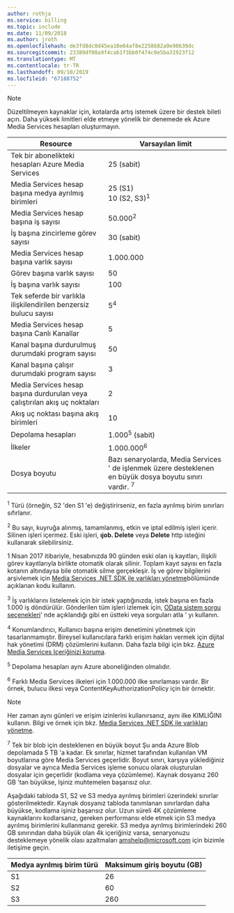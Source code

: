 ```yaml
---
author: rothja
ms.service: billing
ms.topic: include
ms.date: 11/09/2018
ms.author: jroth
ms.openlocfilehash: de3fd8dc0d45ea10e64af8e2258682a9e98639dc
ms.sourcegitcommit: 23389df08a9f4cab1f3bb0f474c0e5ba31923f12
ms.translationtype: MT
ms.contentlocale: tr-TR
ms.lasthandoff: 09/10/2019
ms.locfileid: "67188752"
---
```

>[!NOTE]
>Düzeltilmeyen kaynaklar için, kotalarda artış istemek üzere bir destek bileti açın. Daha yüksek limitleri elde etmeye yönelik bir denemede ek Azure Media Services hesapları oluşturmayın.

| Resource | Varsayılan limit | 
| --- | --- | 
| Tek bir abonelikteki hesapları Azure Media Services | 25 (sabit) |
| Media Services hesap başına medya ayrılmış birimleri |25 (S1)<br/>10 (S2, S3)<sup>1</sup> | 
| Media Services hesap başına iş sayısı | 50.000<sup>2</sup> |
| İş başına zincirleme görev sayısı | 30 (sabit) |
| Media Services hesap başına varlık sayısı | 1\.000.000|
| Görev başına varlık sayısı | 50 |
| İş başına varlık sayısı | 100 |
| Tek seferde bir varlıkla ilişkilendirilen benzersiz bulucu sayısı | 5<sup>4</sup> |
| Media Services hesap başına Canlı Kanallar |5|
| Kanal başına durdurulmuş durumdaki program sayısı |50|
| Kanal başına çalışır durumdaki program sayısı |3|
| Media Services hesap başına durdurulan veya çalıştırılan akış uç noktaları|2|
| Akış uç noktası başına akış birimleri |10 |
| Depolama hesapları | 1\.000<sup>5</sup> (sabit) |
| İlkeler | 1\.000.000<sup>6</sup> |
| Dosya boyutu| Bazı senaryolarda, Media Services ' de işlenmek üzere desteklenen en büyük dosya boyutu sınırı vardır. <sup>7</sup> |

<sup>1</sup> Türü (örneğin, S2 'den S1 'e) değiştirirseniz, en fazla ayrılmış birim sınırları sıfırlanır.

<sup>2</sup> Bu sayı, kuyruğa alınmış, tamamlanmış, etkin ve iptal edilmiş işleri içerir. Silinen işleri içermez. Eski işleri, **ıjob. Delete** veya **Delete** http isteğini kullanarak silebilirsiniz.

1 Nisan 2017 itibariyle, hesabınızda 90 günden eski olan iş kayıtları, ilişkili görev kayıtlarıyla birlikte otomatik olarak silinir. Toplam kayıt sayısı en fazla kotanın altındaysa bile otomatik silme gerçekleşir. İş ve görev bilgilerini arşivlemek için [Media Services .NET SDK ile varlıkları yönetme](../articles/media-services/previous/media-services-dotnet-manage-entities.md)bölümünde açıklanan kodu kullanın.

<sup>3</sup> İş varlıklarını listelemek için bir istek yaptığınızda, istek başına en fazla 1.000 iş döndürülür. Gönderilen tüm işleri izlemek için, [OData sistem sorgu seçenekleri](/previous-versions/dynamicscrm-2015/developers-guide/gg309461(v=crm.7))' nde açıklandığı gibi en üstteki veya sorguları atla ' yı kullanın.

<sup>4</sup> Konumlandırıcı, Kullanıcı başına erişim denetimini yönetmek için tasarlanmamıştır. Bireysel kullanıcılara farklı erişim hakları vermek için dijital hak yönetimi (DRM) çözümlerini kullanın. Daha fazla bilgi için bkz. [Azure Media Services Içeriğinizi koruma](../articles/media-services/previous/media-services-content-protection-overview.md).

<sup>5</sup> Depolama hesapları aynı Azure aboneliğinden olmalıdır.

<sup>6</sup> Farklı Media Services ilkeleri için 1.000.000 ilke sınırlaması vardır. Bir örnek, bulucu ilkesi veya ContentKeyAuthorizationPolicy için bir örnektir. 

>[!NOTE]
> Her zaman aynı günleri ve erişim izinlerini kullanırsanız, aynı ilke KIMLIĞINI kullanın. Bilgi ve örnek için bkz. [Media Services .NET SDK ile varlıkları yönetme](../articles/media-services/previous/media-services-dotnet-manage-entities.md#limit-access-policies).

<sup>7</sup> Tek bir blob için desteklenen en büyük boyut Şu anda Azure Blob depolamada 5 TB 'a kadar. Ek sınırlar, hizmet tarafından kullanılan VM boyutlarına göre Media Services geçerlidir. Boyut sınırı, karşıya yüklediğiniz dosyalar ve ayrıca Media Services işleme sonucu olarak oluşturulan dosyalar için geçerlidir (kodlama veya çözümleme). Kaynak dosyanız 260 GB 'tan büyükse, Işiniz muhtemelen başarısız olur. 

Aşağıdaki tabloda S1, S2 ve S3 medya ayrılmış birimleri üzerindeki sınırlar gösterilmektedir. Kaynak dosyanız tabloda tanımlanan sınırlardan daha büyükse, kodlama işiniz başarısız olur. Uzun süreli 4K çözümleme kaynaklarını kodlarsanız, gereken performansı elde etmek için S3 medya ayrılmış birimlerini kullanmanız gerekir. S3 medya ayrılmış birimlerindeki 260 GB sınırından daha büyük olan 4k içeriğiniz varsa, senaryonuzu desteklemeye yönelik olası azaltmaları amshelp@microsoft.com için bizimle iletişime geçin.

|Medya ayrılmış birim türü   |Maksimum giriş boyutu (GB)|
|---|---|
|S1 |   26|
|S2 | 60|
|S3 |260|
